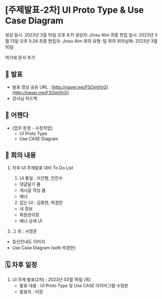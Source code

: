 # [주제발표-2차] UI Proto Type & Use Case Diagram

생성 일시: 2023년 3월 10일 오후 4:11
생성자: Jinsu Ahn
최종 편집 일시: 2023년 3월 13일 오후 5:24
최종 편집자: Jinsu Ahn
회의 유형: 팀 회의
회의날짜: 2023년 3월 10일

여기에 문서 추가

## 📜 발표

- 발표 영상 공유 URL : [http://naver.me/FSOmVtrG](http://naver.me/FSOmVtrG)
- 강사님 피드백

## 📣 어젠다

- [업무 분장 - 수정작업]
    - UI Proto Type
    - Use CASE Diagram

## 📝 회의 내용

1. 차후 UI 주제발표 대비 To Do List
    
    1) UI 통일 : 이건형, 안진수
    
    - 댓글달기 폼
    - 게시글 작성 폼
    - 배너
    
    2) 없는 UI : 김종현, 박경한
    
    - 내 정보
    - 회원관리창
    - 배너 상세 UI

3) 그 외 : 서영훈

- 등산안내도 이미지
- Use Case Diagram (with 박경한)

## 🗓️ 차후 일정

1. UI 주제 발표(2차) : 2023년 03월 16일 (목)
    - 발표 내용 : UI Proto Type 및 Use CASE 다이어그램 수정본
    - 발표자 : 미정